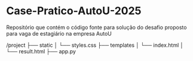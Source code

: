 # Case-Pratico-AutoU-2025
Repositório que contém o código fonte para solução do desafio proposto para vaga de estagiário na empresa AutoU

/project
  ├── static
  │     └── styles.css
  ├── templates
  │     └── index.html
  │     └── result.html
  ├── app.py